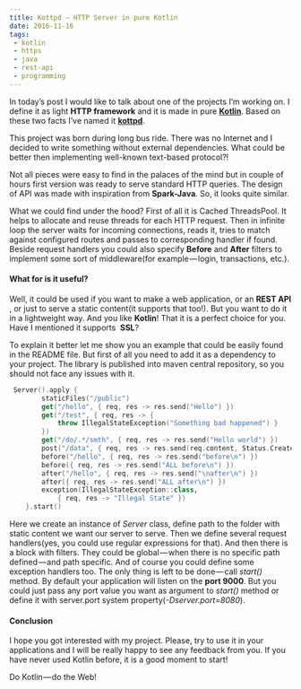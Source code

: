 ```yaml
---
title: Kottpd — HTTP Server in pure Kotlin
date: 2016-11-16
tags: 
 - kotlin
 - https 
 - java 
 - rest-api
 - programming
---
```


In today’s post I would like to talk about one of the projects I’m working on. I define it as light **HTTP framework** and it is made in pure [**Kotlin**](http://kotlinlang.org/). Based on these two facts I’ve named it&nbsp;[**kottpd**](https://github.com/gimlet2/kottpd).

This project was born during long bus ride. There was no Internet and I decided to write something without external dependencies. What could be better then implementing well-known text-based protocol?!
<!-- more -->
Not all pieces were easy to find in the palaces of the mind but in couple of hours first version was ready to serve standard HTTP queries. The design of API was made with inspiration from **Spark-Java**. So, it looks quite&nbsp;similar.

What we could find under the hood? First of all it is Cached ThreadsPool. It helps to allocate and reuse threads for each HTTP request. Then in infinite loop the server waits for incoming connections, reads it, tries to match against configured routes and passes to corresponding handler if found. Beside request handlers you could also specify **Before** and **After** filters to implement some sort of middleware(for example — login, transactions, etc.).

#### What for is it&nbsp;useful?

Well, it could be used if you want to make a web application, or an **REST API** , or just to serve a static content(it supports that too!). But you want to do it in a lightweight way. And you like **Kotlin**! That it is a perfect choice for you. Have I mentioned it supports&nbsp; **SSL**?

To explain it better let me show you an example that could be easily found in the README file. But first of all you need to add it as a dependency to your project. The library is published into maven central repository, so you should not face any issues with&nbsp;it.

```kotlin
 Server().apply {
        staticFiles("/public")
        get("/hello", { req, res -> res.send("Hello") })
        get("/test", { req, res -> {
            throw IllegalStateException("Something bad happened") }
        })
        get("/do/.*/smth", { req, res -> res.send("Hello world") })
        post("/data", { req, res -> res.send(req.content, Status.Created) })
        before("/hello", { req, res -> res.send("before\n") })
        before({ req, res -> res.send("ALL before\n") })
        after("/hello", { req, res -> res.send("\nafter\n") })
        after({ req, res -> res.send("ALL after\n") })
        exception(IllegalStateException::class, 
            { req, res -> "Illegal State" })
    }.start()
```    

Here we create an instance of _Server_ class, define path to the folder with static content we want our server to serve. Then we define several request handlers(yes, you could use regular expressions for that). And then there is a block with filters. They could be global — when there is no specific path defined — and path specific. And of course you could define some exception handlers too. The only thing is left to be done — call _start()_ method. By default your application will listen on the **port 9000**. But you could just pass any port value you want as argument to _start()_ method or define it with server.port system property(_-Dserver.port=8080_).

#### Conclusion

I hope you got interested with my project. Please, try to use it in your applications and I will be really happy to see any feedback from you. If you have never used Kotlin before, it is a good moment to&nbsp;start!

Do Kotlin — do the&nbsp;Web!